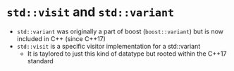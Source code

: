 # `std::visit` and `std::variant`
+ `std::variant` was originally a part of boost (`boost::variant`) but is now included in C++ (since C++17)
+ `std::visit` is a specific visitor implementation for a std::variant
	- It is taylored to just this kind of datatype but rooted within the C++17 standard